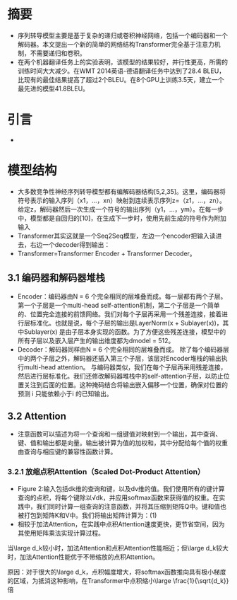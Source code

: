 # 摘要 #
- 序列转导模型主要是基于复杂的递归或卷积神经网络，包括一个编码器和一个解码器。本文提出一个新的简单的网络结构Transformer完全基于注意力机制，不需要递归和卷积。
- 在两个机器翻译任务上的实验表明，该模型的结果较好，并行性更高，所需的训练时间大大减少。在WMT 2014英语-德语翻译任务中达到了28.4 BLEU，比现有的最佳结果提高了超过2个BLEU。在8个GPU上训练3.5天，建立一个最先进的模型41.8BLEU。
# 引言 #
- 


# 模型结构 #
- 大多数竞争性神经序列转导模型都有编解码器结构[5,2,35]。这里，编码器将符号表示的输入序列（x1，…，xn）映射到连续表示序列z=（z1，…，zn）。给定z，解码器然后一次生成一个符号的输出序列（y1，…，ym）。在每一步中，模型都是自回归的[10]，在生成下一步时，使用先前生成的符号作为附加输入
- Transformer其实这就是一个Seq2Seq模型，左边一个encoder把输入读进去，右边一个decoder得到输出：
- Transformer=Transformer Encoder + Transformer Decoder。
## 3.1 编码器和解码器堆栈 ##
- Encoder：编码器由N = 6 个完全相同的层堆叠而成。每一层都有两个子层。第一个子层是一个multi-head self-attention机制，第二个子层是一个简单的、位置完全连接的前馈网络。我们对每个子层再采用一个残差连接，接着进行层标准化。也就是说，每个子层的输出是LayerNorm(x + Sublayer(x))，其中Sublayer(x) 是由子层本身实现的函数。为了方便这些残差连接，模型中的所有子层以及嵌入层产生的输出维度都为dmodel = 512。
- Decoder：解码器同样由N = 6 个完全相同的层堆叠而成。 除了每个编码器层中的两个子层之外，解码器还插入第三个子层，该层对Encoder堆栈的输出执行multi-head attention。 与编码器类似，我们在每个子层再采用残差连接，然后进行层标准化。我们还修改解码器堆栈中的self-attention子层，以防止位置关注到后面的位置。这种掩码结合将输出嵌入偏移一个位置，确保对位置的预测 i 只能依赖小于i 的已知输出。
## 3.2 Attention ##
- 注意函数可以描述为将一个查询和一组键值对映射到一个输出，其中查询、键、值和输出都是向量。输出被计算为值的加权和，其中分配给每个值的权重由查询与相应键的兼容性函数计算。
### 3.2.1 放缩点积Attention（Scaled Dot-Product Attention） ###
- Figure 2:输入包括dk维的查询和键，以及dv维的值。我们使用所有的键计算查询的点积，将每个键除以√dk，并应用softmax函数来获得值的权重。在实践中，我们同时计算一组查询的注意函数，并将其压缩到矩阵Q中。键和值也被打包到矩阵K和V中。我们将输出矩阵计算为：(1)
- 相较于加法Attention，在实践中点积Attention速度更快，更节省空间，因为其使用矩阵乘法实现计算过程。

当\large d_k较小时，加法Attention和点积Attention性能相近；但\large d_k较大时，加法Attention性能优于不带缩放的点积Attention。

原因：对于很大的\large d_k，点积幅度增大，将softmax函数推向具有极小梯度的区域，为抵消这种影响，在Transformer中点积缩小\large \frac{1}{\sqrt{d_k}}倍
